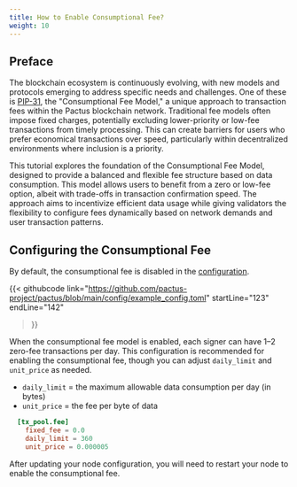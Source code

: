 ```yaml
---
title: How to Enable Consumptional Fee?
weight: 10
---
```


## Preface

The blockchain ecosystem is continuously evolving, with new models and protocols emerging to address specific needs and challenges.
One of these is [PIP-31](https://pips.pactus.org/PIPs/pip-31), the "Consumptional Fee Model," a unique approach to transaction fees within the Pactus blockchain network.
Traditional fee models often impose fixed charges, potentially excluding lower-priority or low-fee transactions from timely processing. 
This can create barriers for users who prefer economical transactions over speed, particularly within decentralized environments where
inclusion is a priority.

This tutorial explores the foundation of the Consumptional Fee Model, designed to provide a balanced and flexible fee structure based on
data consumption. This model allows users to benefit from a zero or low-fee option, albeit with trade-offs in transaction confirmation speed.
 The approach aims to incentivize efficient data usage while giving validators the flexibility to configure fees dynamically based on network
 demands and user transaction patterns.

## Configuring the Consumptional Fee

By default, the consumptional fee is disabled in the [configuration](https://github.com/pactus-project/pactus/blob/main/config/example_config.toml).

{{< githubcode
   link="https://github.com/pactus-project/pactus/blob/main/config/example_config.toml"
   startLine="123"
   endLine="142"
>}}

When the consumptional fee model is enabled, each signer can have 1–2 zero-fee transactions per day. This configuration is recommended for
enabling the consumptional fee, though you can adjust `daily_limit` and `unit_price` as needed.

- `daily_limit` = the maximum allowable data consumption per day (in bytes)
- `unit_price` = the fee per byte of data

```toml
  [tx_pool.fee]
    fixed_fee = 0.0
    daily_limit = 360
    unit_price = 0.000005
```

After updating your node configuration, you will need to restart your node to enable the consumptional fee.
